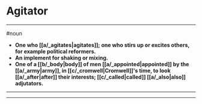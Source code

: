 # Agitator
---
#noun
- **One who [[a/_agitates|agitates]]; one who stirs up or excites others, for example political reformers.**
- **An implement for shaking or mixing.**
- **One of a [[b/_body|body]] of men [[a/_appointed|appointed]] by the [[a/_army|army]], in [[c/_cromwell|Cromwell]]'s time, to look [[a/_after|after]] their interests; [[c/_called|called]] [[a/_also|also]] adjutators.**
---
---
